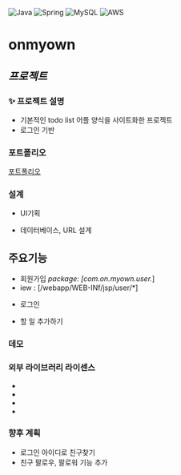 ![Java](https://img.shields.io/badge/java-%23ED8B00.svg?style=for-the-badge&logo=java&logoColor=white) ![Spring](https://img.shields.io/badge/spring-%236DB33F.svg?style=for-the-badge&logo=spring&logoColor=white) ![MySQL](https://img.shields.io/badge/mysql-%2300f.svg?style=for-the-badge&logo=mysql&logoColor=white) ![AWS](https://img.shields.io/badge/AWS-%23FF9900.svg?style=for-the-badge&logo=amazon-aws&logoColor=white)

# onmyown

## _프로젝트_


### ✨ 프로젝트 설명


- 기본적인  todo list 어플 양식을 사이트화한 프로젝트
- 로그인 기반


### 포트폴리오


[포트폴리오]



### 설계

- UI기획

- 데이터베이스, URL 설계


## 주요기능

* 회원가입
 *package: [com.on.myown.user.*]
 * iew : [/webapp/WEB-INf/jsp/user/*]

- 로그인

- 할 일 추가하기


### 데모



### 외부 라이브러리 라이센스
-
-
-
-


### 향후 계획

- 로그인 아이디로 친구찾기
- 친구 팔로우, 팔로워 기능 추가 


 [포트폴리오]: <https://github.com/portfolio.pdf>
